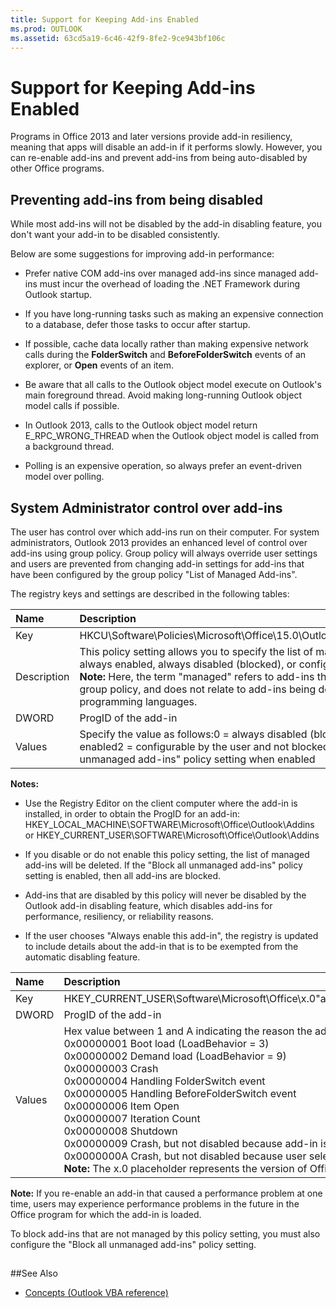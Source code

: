 ```yaml
---
title: Support for Keeping Add-ins Enabled
ms.prod: OUTLOOK
ms.assetid: 63cd5a19-6c46-42f9-8fe2-9ce943bf106c
---
```



# Support for Keeping Add-ins Enabled

Programs in Office 2013 and later versions provide add-in resiliency, meaning that apps will disable an add-in if it performs slowly. However, you can re-enable add-ins and prevent add-ins from being auto-disabled by other Office programs. 


## Preventing add-ins from being disabled

While most add-ins will not be disabled by the add-in disabling feature, you don't want your add-in to be disabled consistently. 

Below are some suggestions for improving add-in performance:

- Prefer native COM add-ins over managed add-ins since managed add-ins must incur the overhead of loading the .NET Framework during Outlook startup.
    
- If you have long-running tasks such as making an expensive connection to a database, defer those tasks to occur after startup.
    
- If possible, cache data locally rather than making expensive network calls during the  **FolderSwitch** and **BeforeFolderSwitch** events of an explorer, or **Open** events of an item.
    
- Be aware that all calls to the Outlook object model execute on Outlook's main foreground thread. Avoid making long-running Outlook object model calls if possible. 

- In Outlook 2013, calls to the Outlook object model return E_RPC_WRONG_THREAD when the Outlook object model is called from a background thread.
 
- Polling is an expensive operation, so always prefer an event-driven model over polling.
    

## System Administrator control over add-ins

The user has control over which add-ins run on their computer. For system administrators, Outlook 2013 provides an enhanced level of control over add-ins using group policy. Group policy will always override user settings and users are prevented from changing add-in settings for add-ins that have been configured by the group policy "List of Managed Add-ins". 

The registry keys and settings are described in the following tables:

|**Name**|**Description**|
|:-----|:-----|
|Key|HKCU\Software\Policies\Microsoft\Office\15.0\Outlook\Resiliency\AddinList|
|Description|This policy setting allows you to specify the list of managed add-ins are always enabled, always disabled (blocked), or configurable by the user.  **Note:** Here, the term "managed" refers to add-ins that are handled by the group policy, and does not relate to add-ins being developed in managed programming languages.|
|DWORD|ProgID of the add-in|
|Values|Specify the value as follows:0 = always disabled (blocked)1 = always enabled2 = configurable by the user and not blocked by the "Block all unmanaged add-ins" policy setting when enabled|

 **Notes:** 

- Use the Registry Editor on the client computer where the add-in is installed, in order to obtain the ProgID for an add-in: HKEY_LOCAL_MACHINE\SOFTWARE\Microsoft\Office\Outlook\Addins or HKEY_CURRENT_USER\SOFTWARE\Microsoft\Office\Outlook\Addins

- If you disable or do not enable this policy setting, the list of managed add-ins will be deleted. If the "Block all unmanaged add-ins" policy setting is enabled, then all add-ins are blocked.

- Add-ins that are disabled by this policy will never be disabled by the Outlook add-in disabling feature, which disables add-ins for performance, resiliency, or reliability reasons.

- If the user chooses "Always enable this add-in", the registry is updated to include details about the add-in that is to be exempted from the automatic disabling feature.

|**Name**|**Description**|
|:-----|:-----|
|Key|HKEY_CURRENT_USER\Software\Microsoft\Office\x.0\"application"\Resiliency\DoNotDisableAddinList|
|DWORD|ProgID of the add-in|
|Values| Hex value between 1 and A indicating the reason the add-in was originally disabled:<br>0x00000001 Boot load (LoadBehavior = 3)<br>0x00000002 Demand load (LoadBehavior = 9)<br>0x00000003 Crash<br>0x00000004 Handling FolderSwitch event<br>0x00000005 Handling BeforeFolderSwitch event<br>0x00000006 Item Open<br>0x00000007 Iteration Count<br>0x00000008 Shutdown<br>0x00000009 Crash, but not disabled because add-in is in the allow list<br>0x0000000A Crash, but not disabled because user selected no in disable dialog <br>**Note:** The x.0 placeholder represents the version of Office (16.0 = Office 2016, 15.0 = Office 2013).|

**Note:** If you re-enable an add-in that caused a performance problem at one time, users may experience performance problems in the future in the Office program for which the add-in is loaded.

To block add-ins that are not managed by this policy setting, you must also configure the "Block all unmanaged add-ins" policy setting.

## 
<a name="bk_addresources"> </a>

##See Also
- [Concepts (Outlook VBA reference)](concepts-outlook-vba-reference.md)
    

